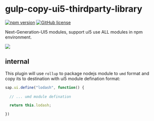 # gulp-copy-ui5-thirdparty-library

[![npm version](https://badge.fury.io/js/gulp-copy-ui5-thirdparty-library.svg)](https://badge.fury.io/js/gulp-copy-ui5-thirdparty-library)
[![GitHub license](https://img.shields.io/github/license/Soontao/gulp-copy-ui5-thirdparty-library.svg)](https://github.com/Soontao/gulp-copy-ui5-thirdparty-library/blob/master/LICENSE)

Next-Generation-UI5 modules, support ui5 use ALL modules in npm environment.

![](https://openui5.org/images/OpenUI5_new_big_side.png)


## internal

This plugin will use `rollup` to package nodejs module to `umd` format and copy its to destination with ui5 module defination format:

```js
sap.ui.define("lodash", function() {
  
  // ... umd module defination

  return this.lodash;

})
```
